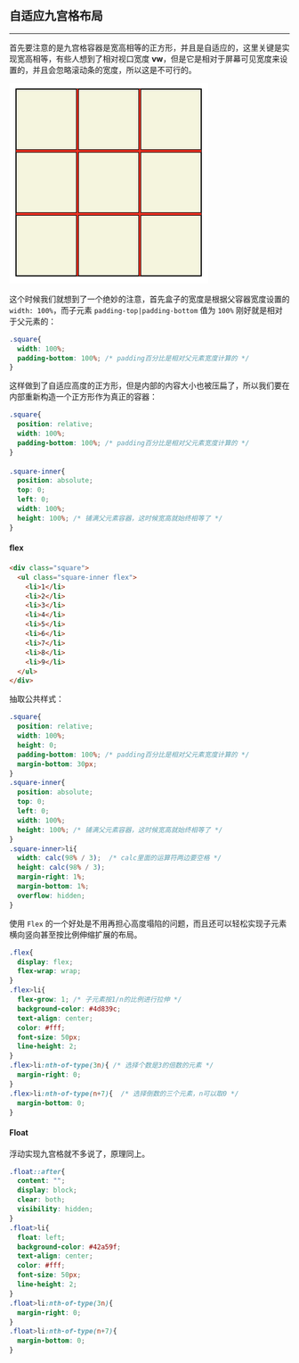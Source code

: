## 自适应九宫格布局

------

首先要注意的是九宫格容器是宽高相等的正方形，并且是自适应的，这里关键是实现宽高相等，有些人想到了相对视口宽度 **vw**，但是它是相对于屏幕可见宽度来设置的，并且会忽略滚动条的宽度，所以这是不可行的。

<img src="assets/image-20210106215248386.png" alt="image-20210106215248386" style="zoom:50%;" />

这个时候我们就想到了一个绝妙的注意，首先盒子的宽度是根据父容器宽度设置的 `width: 100%`，而子元素 `padding-top|padding-bottom` 值为 `100%` 刚好就是相对于父元素的：

```css
.square{
  width: 100%;
  padding-bottom: 100%; /* padding百分比是相对父元素宽度计算的 */
}
```

这样做到了自适应高度的正方形，但是内部的内容大小也被压扁了，所以我们要在内部重新构造一个正方形作为真正的容器：

```css
.square{
  position: relative;
  width: 100%;
  padding-bottom: 100%; /* padding百分比是相对父元素宽度计算的 */
}

.square-inner{
  position: absolute;
  top: 0;
  left: 0;
  width: 100%;
  height: 100%; /* 铺满父元素容器，这时候宽高就始终相等了 */
}
```

#### flex

```html
<div class="square">
  <ul class="square-inner flex">
    <li>1</li>
    <li>2</li>
    <li>3</li>
    <li>4</li>
    <li>5</li>
    <li>6</li>
    <li>7</li>
    <li>8</li>
    <li>9</li>
  </ul>
</div>
```

抽取公共样式：

```css
.square{
  position: relative;
  width: 100%;
  height: 0;
  padding-bottom: 100%; /* padding百分比是相对父元素宽度计算的 */
  margin-bottom: 30px;
}
.square-inner{
  position: absolute;
  top: 0;
  left: 0;
  width: 100%;
  height: 100%; /* 铺满父元素容器，这时候宽高就始终相等了 */
}
.square-inner>li{
  width: calc(98% / 3);  /* calc里面的运算符两边要空格 */
  height: calc(98% / 3);
  margin-right: 1%;
  margin-bottom: 1%;
  overflow: hidden;
}
```

使用 `Flex` 的一个好处是不用再担心高度塌陷的问题，而且还可以轻松实现子元素横向竖向甚至按比例伸缩扩展的布局。

```css
.flex{
  display: flex;
  flex-wrap: wrap;
}
.flex>li{
  flex-grow: 1; /* 子元素按1/n的比例进行拉伸 */
  background-color: #4d839c;
  text-align: center;
  color: #fff;
  font-size: 50px;
  line-height: 2;
}
.flex>li:nth-of-type(3n){ /* 选择个数是3的倍数的元素 */
  margin-right: 0;
}
.flex>li:nth-of-type(n+7){  /* 选择倒数的三个元素，n可以取0 */
  margin-bottom: 0;
}
```

#### Float

浮动实现九宫格就不多说了，原理同上。

```css
.float::after{
  content: "";
  display: block;
  clear: both;
  visibility: hidden;
}
.float>li{
  float: left;
  background-color: #42a59f;
  text-align: center;
  color: #fff;
  font-size: 50px;
  line-height: 2;
}
.float>li:nth-of-type(3n){
  margin-right: 0;
}
.float>li:nth-of-type(n+7){
  margin-bottom: 0;
}
```
